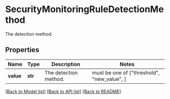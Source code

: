 # SecurityMonitoringRuleDetectionMethod

The detection method.
## Properties
Name | Type | Description | Notes
------------ | ------------- | ------------- | -------------
**value** | **str** | The detection method. |  must be one of ["threshold", "new_value", ]

[[Back to Model list]](README.md#documentation-for-models) [[Back to API list]](README.md#documentation-for-api-endpoints) [[Back to README]](README.md)


